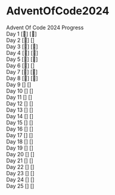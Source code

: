 # AdventOfCode2024
Advent Of Code 2024 Progress  
Day 1 [🌟] [🌟]  
Day 2 [🌟] []  
Day 3 [🌟] [🌟]  
Day 4 [🌟] [🌟]  
Day 5 [🌟] [🌟]  
Day 6 [🌟] []  
Day 7 [🌟] [🌟]  
Day 8 [🌟] [🌟]  
Day 9 [] []  
Day 10 [] []  
Day 11 [] []  
Day 12 [] []  
Day 13 [] []  
Day 14 [] []  
Day 15 [] []  
Day 16 [] []  
Day 17 [] []  
Day 18 [] []  
Day 19 [] []  
Day 20 [] []  
Day 21 [] []  
Day 22 [] []  
Day 23 [] []  
Day 24 [] []  
Day 25 [] []  
